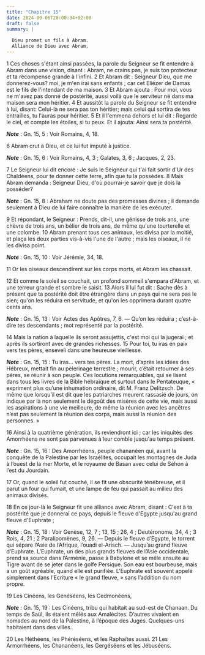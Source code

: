 ```yaml
---
title: "Chapitre 15"
date: 2024-09-06T20:00:34+02:00
draft: false
summary: |
  
  Dieu promet un fils à Abram.
  Alliance de Dieu avec Abram.
---
```



1 Ces choses s'étant ainsi passées, la parole du Seigneur se fit entendre à Abram dans une vision, disant : Abram, ne crains pas, je suis ton protecteur et ta récompense grande à l'infini. 2 Et Abram dit : Seigneur Dieu, que me donnerez-vous? moi, je m'en irai sans enfants ; car cet Eliézer de Damas est le fils de l'intendant de ma maison. 3 Et Abram ajouta : Pour moi, vous ne m'avez pas donné de postérité, aussi voilà que le serviteur né dans ma maison sera mon héritier. 4 Et aussitôt la parole du Seigneur se fit entendre à lui, disant: Celui-là ne sera pas ton héritier; mais celui qui sortira de tes entrailles, tu l'auras pour héritier. 5 Et il l'emmena dehors et lui dit : Regarde le ciel, et compte les étoiles, si tu peux. Et il ajouta: Ainsi sera ta postérité.

***Note*** :  Gn. 15, 5 : Voir Romains, 4, 18.

6 Abram crut à Dieu, et ce lui fut imputé à justice.

***Note*** :  Gn. 15, 6 : Voir Romains, 4, 3 ; Galates, 3, 6 ; Jacques, 2, 23.


7 Le Seigneur lui dit encore : Je suis le Seigneur qui t'ai fait sortir d'Ur des Chaldéens, pour te donner cette terre, afin que tu la possèdes. 8 Mais Abram demanda : Seigneur Dieu, d'où pourrai-je savoir que je dois la posséder?

***Note*** :  Gn. 15, 8 : Abraham ne doute pas des promesses divines ; il demande seulement à Dieu de lui faire connaître la manière de les exécuter.

9 Et répondant, le Seigneur : Prends, dit-il, une génisse de trois ans, une chèvre de trois ans, un bélier de trois ans, de même qu'une tourterelle et une colombe. 10 Abram prenant tous ces animaux, les divisa par la moitié, et plaça les deux parties vis-à-vis l'une de l'autre ; mais les oiseaux, il ne les divisa point.

***Note*** :  Gn. 15, 10 : Voir Jérémie, 34, 18.

11 Or les oiseaux descendirent sur les corps morts, et Abram les chassait.


12 Et comme le soleil se couchait, un profond sommeil s'empara d'Abram, et une terreur grande et sombre le saisit. 13 Alors il lui fut dit : Sache dès à présent que ta postérité doit être étrangère dans un pays qui ne sera pas le sien; qu'on les réduira en servitude, et qu'on les opprimera durant quatre cents ans.

***Note*** :  Gn. 15, 13 : Voir Actes des Apôtres, 7, 6. ― Qu’on les réduira ; c’est-à-dire tes descendants ; mot représenté par la postérité.

14 Mais la nation à laquelle ils seront assujettis, c'est moi qui la jugerai ; et après ils sortiront avec de grandes richesses. 15 Pour toi, tu iras en paix vers tes pères, enseveli dans une heureuse vieillesse.

***Note*** :  Gn. 15, 15 : Tu iras… vers tes pères. La mort, d’après les idées des Hébreux, mettait fin au pèlerinage terrestre ; mourir, c’était retourner à ses pères, se réunir à son peuple. Ces locutions remarquables, qui se lisent dans tous les livres de la Bible hébraïque et surtout dans le Pentateuque, « expriment plus qu’une inhumation ordinaire, dit M. Franz Delitzsch. De même que lorsqu’il est dit que les patriarches meurent rassasié de jours, on indique par là non seulement le dégoût des misères de cette vie, mais aussi les aspirations à une vie meilleure, de même la réunion avec les ancêtres n’est pas seulement la réunion des corps, mais aussi la réunion des personnes. »

16 Ainsi à la quatrième génération, ils reviendront ici ; car les iniquités des Amorrhéens ne sont pas parvenues à leur comble jusqu'au temps présent.

***Note*** :  Gn. 15, 16 : Des Amorrhéens, peuple chananéen qui, avant la conquête de la Palestine par les Israélites, occupait les montagnes de Juda à l’ouest de la mer Morte, et le royaume de Basan avec celui de Séhon à l’est du Jourdain.

17 Or, quand le soleil fut couché, il se fit une obscurité ténébreuse, et il parut un four qui fumait, et une lampe de feu qui passait au milieu des animaux divisés.


18 En ce jour-là le Seigneur fit une alliance avec Abram, disant : C'est à ta postérité que je donnerai ce pays, depuis le fleuve d'Egypte jusqu'au grand fleuve d'Euphrate ;

***Note*** :  Gn. 15, 18 : Voir Genèse, 12, 7 ; 13, 15 ; 26, 4 ; Deutéronome, 34, 4 ; 3 Rois, 4, 21 ; 2 Paralipomènes, 9, 26. ― Depuis le fleuve d’Egypte, le torrent qui sépare l’Asie de l’Afrique, l’ouadi el-Arisch. ― Jusqu’au grand fleuve d’Euphrate. L’Euphrate, un des plus grands fleuves de l’Asie occidentale, prend sa source dans l’Arménie, passe à Babylone et se mêle ensuite au Tigre avant de se jeter dans le golfe Persique. Son eau est bourbeuse, mais a un goût agréable, quand elle est purifiée. L’Euphrate est souvent appelé simplement dans l’Ecriture « le grand fleuve, » sans l’addition du nom propre.

19 Les Cinéens, les Généséens, les Cedmonéens,

***Note*** :  Gn. 15, 19 : Les Cinéens, tribu qui habitait au sud-est de Chanaan. Du temps de Saül, ils étaient mêlés aux Amalécites. D’autres vivaient en nomades au nord de la Palestine, à l’époque des Juges. Quelques-uns habitaient dans des villes.

20 Les Héthéens, les Phéréséens, et les Raphaïtes aussi. 21 Les Armorrhéens, les Chananéens, les Gergéséens et les Jébuséens.

